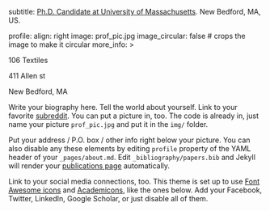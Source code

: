 subtitle: <a href='https://www.umassd.edu/'> Ph.D. Candidate at University of Massachusetts</a>. New Bedford, MA, US.

profile:
  align: right
  image: prof_pic.jpg
  image_circular: false # crops the image to make it circular
  more_info: >
    <p>106 Textiles</p>
    <p>411 Allen st</p>
    <p>New Bedford, MA</p>
    
Write your biography here. Tell the world about yourself. Link to your favorite [subreddit](http://reddit.com). You can put a picture in, too. The code is already in, just name your picture `prof_pic.jpg` and put it in the `img/` folder.

Put your address / P.O. box / other info right below your picture. You can also disable any these elements by editing `profile` property of the YAML header of your `_pages/about.md`. Edit `_bibliography/papers.bib` and Jekyll will render your [publications page](/al-folio/publications/) automatically.

Link to your social media connections, too. This theme is set up to use [Font Awesome icons](http://fortawesome.github.io/Font-Awesome/) and [Academicons](https://jpswalsh.github.io/academicons/), like the ones below. Add your Facebook, Twitter, LinkedIn, Google Scholar, or just disable all of them.
